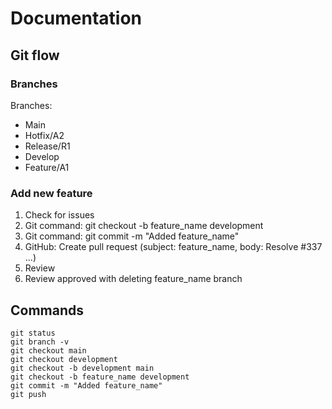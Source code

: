 # Documentation

## Git flow
### Branches
Branches:
- Main
- Hotfix/A2
- Release/R1
- Develop
- Feature/A1

### Add new feature
1. Check for issues
2. Git command: git checkout -b feature_name development
3. Git command: git commit -m "Added feature_name"
4. GitHub: Create pull request (subject: feature_name, body: Resolve #337 ...)
5. Review
6. Review approved with deleting feature_name branch

## Commands
```shell
git status
git branch -v
git checkout main
git checkout development
git checkout -b development main
git checkout -b feature_name development
git commit -m "Added feature_name"
git push
```
